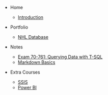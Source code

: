 - Home
  - [Introduction](/)

- Portfolio
  - [NHL Database](portfolio/nhldatabase.md)

- Notes
  - [Exam 70-761: Querying Data with T-SQL](notes/70-761.md)
  - [Markdown Basics](notes/markdown-basics.md)

- Extra Courses
  - [SSIS](courses/ssis.md)
  - [Power BI](courses/powerbi.md)

